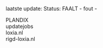 laatste update: 
Status: FAALT - fout - 
<div class="service R">PLANDIX</div><div class="service Y">updatejobs</div><div class="service G">loxia.nl</div><div class="service G">rigd-loxia.nl</div>